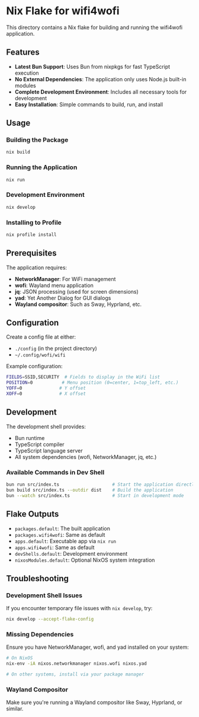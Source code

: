 # Nix Flake for wifi4wofi

This directory contains a Nix flake for building and running the wifi4wofi application.

## Features

- **Latest Bun Support**: Uses Bun from nixpkgs for fast TypeScript execution
- **No External Dependencies**: The application only uses Node.js built-in modules
- **Complete Development Environment**: Includes all necessary tools for development
- **Easy Installation**: Simple commands to build, run, and install

## Usage

### Building the Package
```bash
nix build
```

### Running the Application
```bash
nix run
```

### Development Environment
```bash
nix develop
```

### Installing to Profile
```bash
nix profile install
```

## Prerequisites

The application requires:
- **NetworkManager**: For WiFi management
- **wofi**: Wayland menu application
- **jq**: JSON processing (used for screen dimensions)
- **yad**: Yet Another Dialog for GUI dialogs
- **Wayland compositor**: Such as Sway, Hyprland, etc.

## Configuration

Create a config file at either:
- `./config` (in the project directory)
- `~/.config/wofi/wifi`

Example configuration:
```bash
FIELDS=SSID,SECURITY  # Fields to display in the WiFi list
POSITION=0           # Menu position (0=center, 1=top_left, etc.)
YOFF=0              # Y offset
XOFF=0              # X offset
```

## Development

The development shell provides:
- Bun runtime
- TypeScript compiler
- TypeScript language server
- All system dependencies (wofi, NetworkManager, jq, etc.)

### Available Commands in Dev Shell
```bash
bun run src/index.ts                    # Start the application directly
bun build src/index.ts --outdir dist    # Build the application
bun --watch src/index.ts                # Start in development mode
```

## Flake Outputs

- `packages.default`: The built application
- `packages.wifi4wofi`: Same as default
- `apps.default`: Executable app via `nix run`
- `apps.wifi4wofi`: Same as default
- `devShells.default`: Development environment
- `nixosModules.default`: Optional NixOS system integration

## Troubleshooting

### Development Shell Issues
If you encounter temporary file issues with `nix develop`, try:
```bash
nix develop --accept-flake-config
```

### Missing Dependencies
Ensure you have NetworkManager, wofi, and yad installed on your system:
```bash
# On NixOS
nix-env -iA nixos.networkmanager nixos.wofi nixos.yad

# On other systems, install via your package manager
```

### Wayland Compositor
Make sure you're running a Wayland compositor like Sway, Hyprland, or similar.